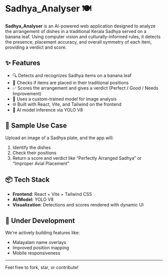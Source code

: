 # Sadhya_Analyser 🍽️

**Sadhya_Analyser** is an AI-powered web application designed to analyze the arrangement of dishes in a traditional Kerala Sadhya served on a banana leaf. Using computer vision and culturally-informed rules, it detects the presence, placement accuracy, and overall symmetry of each item, providing a verdict and score.

## ✨ Features

- 🔍 Detects and recognizes Sadhya items on a banana leaf
- 📍 Checks if items are placed in their traditional positions
- ✅ Scores the arrangement and gives a verdict (Perfect / Good / Needs Improvement)
- 🧠 Uses a custom-trained model for image analysis
- 🌐 Built with React, Vite, and Tailwind on the frontend
- 🧪 AI model inference via YOLO V8

## 📸 Sample Use Case

Upload an image of a Sadhya plate, and the app will:
1. Identify the dishes
2. Check their positions
3. Return a score and verdict like “Perfectly Arranged Sadhya” or “Improper Avial Placement”

## 📦 Tech Stack

- **Frontend**: React + Vite + Tailwind CSS 
- **AI/Model**: YOLO V8
- **Visualization**: Detections and scores rendered with dynamic UI

## 🚧 Under Development

We're actively building features like:
- Malayalam name overlays
- Improved position mapping
- Mobile responsiveness

---

Feel free to fork, star, or contribute!
